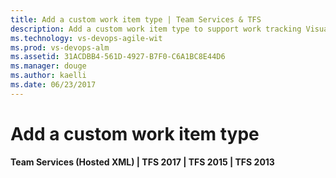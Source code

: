 ```yaml
---
title: Add a custom work item type | Team Services & TFS  
description: Add a custom work item type to support work tracking Visual Studio Team Services (VSTS) and TFS  
ms.technology: vs-devops-agile-wit
ms.prod: vs-devops-alm
ms.assetid: 31ACDBB4-561D-4927-B7F0-C6A1BC8E44D6  
ms.manager: douge
ms.author: kaelli
ms.date: 06/23/2017
---
```



# Add a custom work item type 

<b>Team Services (Hosted XML) | TFS 2017 | TFS 2015 | TFS 2013</b> 